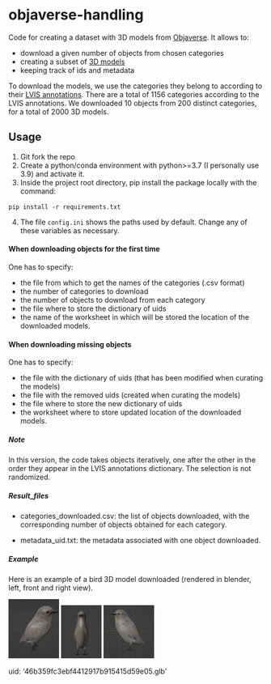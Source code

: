 # objaverse-handling
Code for creating a dataset with 3D models from [Objaverse](https://arxiv.org/abs/2212.08051). It allows to: 
- download a given number of objects from chosen categories
- creating a subset of [3D models](https://objaverse.allenai.org)
- keeping track of ids and metadata

To download the models, we use the categories they belong to according to their [LVIS annotations](https://huggingface.co/datasets/allenai/objaverse/blob/main/lvis-annotations.json.gz).
There are a total of 1156 categories according to the LVIS annotations. 
We downloaded 10 objects from 200 distinct categories, for a total of 2000 3D models.

## Usage 
1. Git fork the repo
2. Create a python/conda environment with python>=3.7 (I personally use 3.9) and activate it. 
3. Inside the project root directory, pip install the package locally with the command: 
```
pip install -r requirements.txt
```
4. The file ```config.ini``` shows the paths used by default. Change any of these variables as necessary. 

#### When downloading objects for the first time 
One has to specify: 
- the file from which to get the names of the categories (.csv format)
- the number of categories to download 
- the number of objects to download from each category
- the file where to store the dictionary of uids 
- the name of the worksheet in which will be stored the location of the downloaded models. 


#### When downloading missing objects 
One has to specify: 
- the file with the dictionary of uids (that has been modified when curating the models) 
- the file with the removed uids (created when curating the models)
- the file where to store the new dictionary of uids
- the worksheet where to store updated location of the downloaded models.

##### Note
In this version, the code takes objects iteratively, one after the other in the order they appear in the LVIS annotations dictionary. 
The selection is not randomized.

##### Result_files 

- categories_downloaded.csv: the list of objects downloaded, with the corresponding number of objects obtained for each category. 

- metadata_uid.txt: the metadata associated with one object downloaded. 

##### Example 
Here is an example of a bird 3D model downloaded (rendered in blender, left, front and right view).  

<img src="img/bird_left.png" width="100"/>
<img src="img/bird front.png" width="80"/>
<img src="img/bird right.png" width="100"/>

uid: '46b359fc3ebf4412917b915415d59e05.glb'
